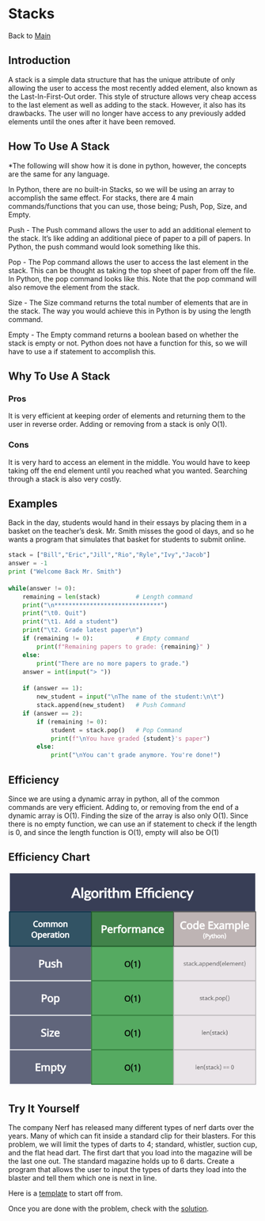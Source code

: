 # Stacks
Back to [Main](0-welcome.md)
## Introduction
A stack is a simple data structure that has the unique attribute of only allowing the user to access the most recently added element, also known as the Last-In-First-Out order. This style of structure allows very cheap access to the last element as well as adding to the stack. However, it also has its drawbacks. The user will no longer have access to any previously added elements until the ones after it have been removed.

## How To Use A Stack
*The following will show how it is done in python, however, the concepts are the same for any language.
        
In Python, there are no built-in Stacks, so we will be using an array to accomplish the same effect. For stacks, there are 4 main commands/functions that you can use, those being; Push, Pop, Size, and Empty. 

 Push - The Push command allows the user to add an additional element to the stack. It’s like adding an additional piece of paper to a pill of papers. In Python, the push command would look something like this.

Pop - The Pop command allows the user to access the last element in the stack. This can be thought as taking the top sheet of paper from off the file. In Python, the pop command looks like this. Note that the pop command will also remove the element from the stack.

Size -  The Size command returns the total number of elements that are in the stack. The way you would achieve this in Python is by using the length command.

Empty - The Empty command returns a boolean based on whether the stack is empty or not. Python does not have a function for this, so we will have to use a if statement to accomplish this.


## Why To Use A Stack
### Pros
It is very efficient at keeping order of elements and returning them to the user in reverse order.
Adding or removing from a stack is only O(1).

### Cons
It is very hard to access an element in the middle. You would have to keep taking off the end element until you reached what you wanted.
Searching through a stack is also very costly.

## Examples
Back in the day, students would hand in their essays by placing them in a basket on the teacher’s desk. Mr. Smith misses the good ol days, and so he wants a program that simulates that basket for students to submit online. 

``` python
stack = ["Bill","Eric","Jill","Rio","Ryle","Ivy","Jacob"]
answer = -1
print ("Welcome Back Mr. Smith")

while(answer != 0):
    remaining = len(stack)          # Length command
    print("\n******************************")
    print("\t0. Quit")
    print("\t1. Add a student")
    print("\t2. Grade latest paper\n")
    if (remaining != 0):            # Empty command
        print(f"Remaining papers to grade: {remaining}" )
    else:
        print("There are no more papers to grade.")
    answer = int(input("> "))

    if (answer == 1):
        new_student = input("\nThe name of the student:\n\t")
        stack.append(new_student)   # Push Command
    if (answer == 2):
        if (remaining != 0):
            student = stack.pop()   # Pop Command
            print(f"\nYou have graded {student}'s paper")
        else:
            print("\nYou can't grade anymore. You're done!")
```

## Efficiency
Since we are using a dynamic array in python, all of the common commands are very efficient. Adding to, or removing from the end of a dynamic array is O(1). Finding the size of the array is also only O(1). Since there is no empty function, we can use an if statement to check if the length is 0, and since the length function is O(1), empty will also be O(1)

## Efficiency Chart
![Efficiency Chart](StackEffciency.PNG)

## Try It Yourself
The company Nerf has released many different types of nerf darts over the years. Many of which can fit inside a standard clip for their blasters. For this problem, we will limit the types of darts to 4; standard, whistler, suction cup, and the flat head dart. The first dart that you load into the magazine will be the last one out. The standard magazine holds up to 6 darts. Create a program that allows the user to input the types of darts they load into the blaster and tell them which one is next in line.

Here is a [template](1.2%20stackNerf_problem.py) to start off from.

Once you are done with the problem, check with the [solution](1.2%20stackNerf_Solution.py).

